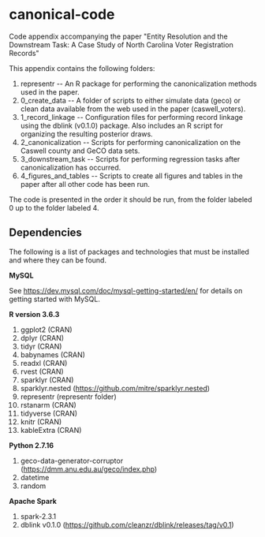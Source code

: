 # canonical-code

Code appendix accompanying the paper "Entity Resolution and the Downstream Task: A Case Study of North Carolina Voter Registration Records"

This appendix contains the following folders:

1. representr -- An R package for performing the canonicalization methods used in the paper.
2. 0_create_data -- A folder of scripts to either simulate data (geco) or clean data available from the web used in the paper (caswell_voters).
3. 1_record_linkage -- Configuration files for performing record linkage using the dblink (v0.1.0) package. Also includes an R script for organizing the resulting posterior draws.
4. 2_canonicalization -- Scripts for performing canonicalization on the Caswell county and GeCO data sets.
5. 3_downstream_task -- Scripts for performing regression tasks after canonicalization has occurred.
6. 4_figures_and_tables -- Scripts to create all figures and tables in the paper after all other code has been run.

The code is presented in the order it should be run, from the folder labeled 0 up to the folder labeled 4.

## Dependencies

The following is a list of packages and technologies that must be installed and where they can be found.

**MySQL**

See https://dev.mysql.com/doc/mysql-getting-started/en/ for details on getting started with MySQL.

**R version 3.6.3**

1. ggplot2 (CRAN)
2. dplyr (CRAN)
3. tidyr (CRAN)
4. babynames (CRAN)
5. readxl (CRAN)
6. rvest (CRAN)
7. sparklyr (CRAN)
8. sparklyr.nested (https://github.com/mitre/sparklyr.nested)
9. representr (representr folder)
10. rstanarm (CRAN)
11. tidyverse (CRAN)
12. knitr (CRAN)
13. kableExtra (CRAN)

**Python 2.7.16**

1. geco-data-generator-corruptor (https://dmm.anu.edu.au/geco/index.php)
2. datetime
3. random

**Apache Spark**

1. spark-2.3.1
2. dblink v0.1.0 (https://github.com/cleanzr/dblink/releases/tag/v0.1)

